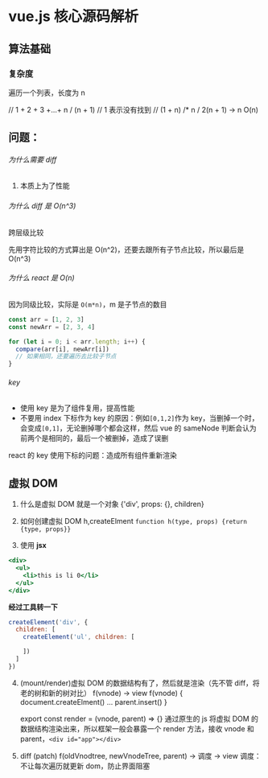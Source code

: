 # vue.js 核心源码解析

## 算法基础

### 复杂度

遍历一个列表，长度为 n

// 1 + 2 + 3 +...+ n / (n + 1) // 1 表示没有找到
// (1 + n) /\* n / 2(n + 1) -> n O(n)

## 问题：

###### 为什么需要 diff

1. 本质上为了性能

###### 为什么 diff 是 O(n^3)

跨层级比较

先用字符比较的方式算出是 O(n^2)，还要去跟所有子节点比较，所以最后是 O(n^3)

###### 为什么 react 是 O(n)

因为同级比较，实际是 `O(m*n)`，m 是子节点的数目

```js
const arr = [1, 2, 3]
const newArr = [2, 3, 4]

for (let i = 0; i < arr.length; i++) {
  compare(arr[i], newArr[i])
  // 如果相同，还要遍历去比较子节点
}
```

###### key

- 使用 key 是为了组件复用，提高性能
- 不要用 index 下标作为 key 的原因：例如`[0,1,2]`作为 key，当删掉一个时，会变成`[0,1]`，无论删掉哪个都会这样，然后 vue 的 sameNode 判断会认为前两个是相同的，最后一个被删掉，造成了误删

react 的 key 使用下标的问题：造成所有组件重新渲染

## 虚拟 DOM

1. 什么是虚拟 DOM
   就是一个对象 {'div', props: {}, children}

2. 如何创建虚拟 DOM
   h,createElment
   `function h(type, props) {return {type, props}}`
3. 使用
   **jsx**

```jsx
<div>
  <ul>
    <li>this is li 0</li>
  </ul>
</div>
```

**经过工具转一下**

```js
createElement('div', {
  children: [
    createElement('ul', children: [

    ])
  ]
})
```

4. (mount/render)虚拟 DOM 的数据结构有了，然后就是渲染（先不管 diff，将老的树和新的树对比）
   f(vnode) -> view
   f(vnode) {
   document.createElment()
   ...
   parent.insert()
   }

   export const render = (vnode, parent) => {}
   通过原生的 js 将虚拟 DOM 的数据结构渲染出来，所以框架一般会暴露一个 render 方法，接收 vnode 和 parent，`<div id="app"></div>`

5. diff (patch)
   f(oldVnodtree, newVnodeTree, parent) -> 调度 -> view
   调度：不让每次遍历就更新 dom，防止界面阻塞


